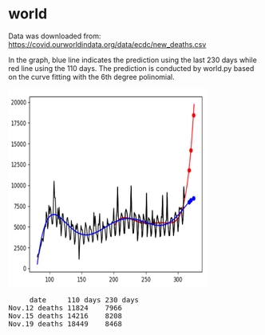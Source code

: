 # world

Data was downloaded from: https://covid.ourworldindata.org/data/ecdc/new_deaths.csv

In the graph, blue line indicates the prediction using the last 230 days while red line using the 110 days.
The prediction is conducted by world.py based on the curve fitting with the 6th degree polinomial.

<img src='world.png' height=400 width=400>

<pre>
     date     110 days 230 days
Nov.12 deaths 11824    7966
Nov.15 deaths 14216    8208
Nov.19 deaths 18449    8468
</pre>
